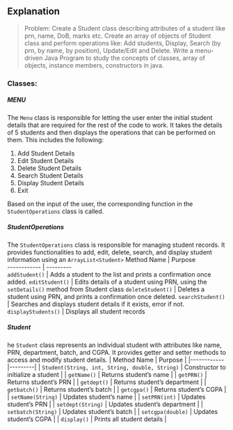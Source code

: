 ## Explanation

> Problem: Create a Student class describing attributes of a student like prn, name, DoB, marks etc. Create an array of objects of Student class and perform operations like: Add students, Display, Search (by prn, by name, by position), Update/Edit and Delete. Write a menu-driven Java Program to study the concepts of classes, array of objects, instance members, constructors in java.

### Classes:
##### MENU
The `Menu` class is responsible for letting the user enter the initial student details that are required for the rest of the code to work. It takes the details of 5 students and then displays the operations that can be performed on them. This includes the following:
1. Add Student Details
2.  Edit Student Details
3. Delete Student Details
4. Search Student Details
5. Display Student Details
6. Exit

Based on the input of the user, the corresponding function in the `StudentOperations` class is called.

##### StudentOperations
The `StudentOperations` class is responsible for managing student records. It provides functionalities to add, edit, delete, search, and display student information using an `ArrayList<Student>`
Method Name | Purpose  
------------ | ---------  
`addStudent()` | Adds a student to the list and prints a confirmation once added.
`editStudent()` | Edits details of a student using PRN, using the `setDetails()` method from Student class
`deleteStudent()` | Deletes a student using PRN, and prints a confirmation once deleted.
`searchStudent()` | Searches and displays student details if it exists, error if not.
`displayStudents()` | Displays all student records 

##### Student
he `Student` class represents an individual student with attributes like name, PRN, department, batch, and CGPA. It provides getter and setter methods to access and modify student details.
| Method Name | Purpose |
|------------|---------|
| `Student(String, int, String, double, String)` | Constructor to initialize a student |
| `getName()` | Returns student’s name |
| `getPRN()` | Returns student’s PRN |
| `getdept()` | Returns student’s department |
| `getbatch()` | Returns student’s batch |
| `getcgpa()` | Returns student’s CGPA |
| `setName(String)` | Updates student’s name |
| `setPRN(int)` | Updates student’s PRN |
| `setdept(String)` | Updates student’s department |
| `setbatch(String)` | Updates student’s batch |
| `setcgpa(double)` | Updates student’s CGPA |
| `display()` | Prints all student details |
